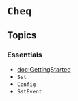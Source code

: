 # ``Cheq``

## Topics

### Essentials

- <doc:GettingStarted>
- ``Sst``
- ``Config``
- ``SstEvent``
